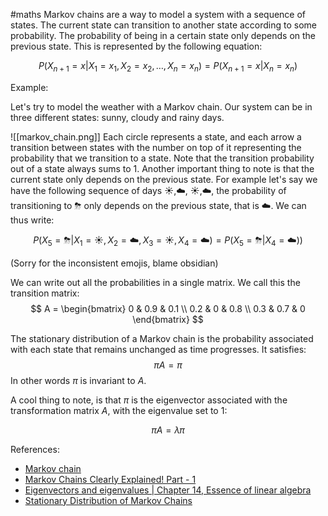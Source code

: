 #maths 
Markov chains are a way to model a system with a sequence of states. The current state can transition to another state according to some probability. The probability of being in a certain state only depends on the previous state. This is represented by the following equation: 

$$
P(X_{n+1} = x | X_1 = x_1, X_2 = x_2, \ldots, X_n = x_n) = P(X_{n+1} = x | X_n = x_n)
$$

Example: 

Let's try to model the weather with a Markov chain. Our system can be in three different states: sunny, cloudy and rainy days. 


![[markov_chain.png]]
  Each circle represents a state, and each arrow a transition between states with the number on top of it representing the probability that we transition to a state. Note that the transition probability out of a state always sums to 1. Another important thing to note is that the current state only depends on the previous state. For example let's say we have the following sequence of days ☀️,☁️, ☀️,☁️,  the probability of transitioning to ⛈ only depends on the previous state, that is ☁️. We can thus write: 

$$
P(X_{5} = ⛈ | X_1 = ☀️, X_2 = ☁️, X_3 = ☀️, X_4 = ☁️) = P(X_{5} = ⛈ | X_4 = ☁️))
$$

(Sorry for the inconsistent emojis, blame obsidian)

We can write out all the probabilities in a single matrix. We call this the transition matrix: 
$$
A = \begin{bmatrix}
0 & 0.9 & 0.1 \\
0.2 & 0 & 0.8 \\
0.3 & 0.7 & 0
\end{bmatrix}
$$

The stationary distribution of a Markov chain is the probability associated with each state that remains unchanged as time progresses. It satisfies: 
$$
\pi A = \pi
$$
In other words $\pi$ is invariant to $A$. 

A cool thing to note, is that $\pi$ is the eigenvector associated with the transformation matrix $A$, with the eigenvalue set to 1: 

$$
\pi A = \lambda\pi
$$

References: 
- [Markov chain](https://en.wikipedia.org/wiki/Markov_chain#:~:text=A%20Markov%20chain%20or%20Markov,the%20state%20of%20affairs%20now.%22)
- [Markov Chains Clearly Explained! Part - 1](https://www.youtube.com/watch?v=i3AkTO9HLXo)
- [Eigenvectors and eigenvalues | Chapter 14, Essence of linear algebra](https://www.youtube.com/watch?v=PFDu9oVAE-g)
- [Stationary Distribution of Markov Chains](https://brilliant.org/wiki/stationary-distributions/)
